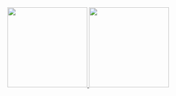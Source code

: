 <div>
  <a href="https://github.com/WenLopes">
  <img height="180em" src="https://github-readme-stats.vercel.app/api?username=WenLopes&show_icons=true&theme=dracula&include_all_commits=true&count_private=true"/>
  <img height="180em" src="https://github-readme-stats.vercel.app/api/top-langs/?username=WenLopes&layout=compact&langs_count=7&theme=dracula"/>
<div>
